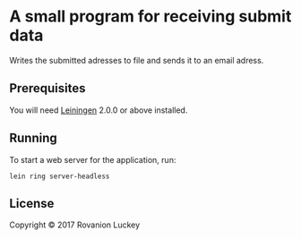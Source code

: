 # A small program for receiving submit data

Writes the submitted adresses to file and sends it to an email adress.

## Prerequisites

You will need [Leiningen][] 2.0.0 or above installed.

[leiningen]: https://github.com/technomancy/leiningen

## Running

To start a web server for the application, run:

    lein ring server-headless

## License

Copyright © 2017 Rovanion Luckey

